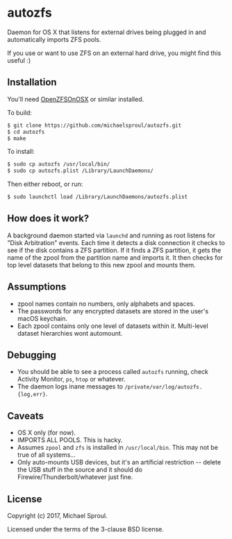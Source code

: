 # autozfs

Daemon for OS X that listens for external drives being plugged in and automatically imports
ZFS pools.

If you use or want to use ZFS on an external hard drive, you might find this useful :)

## Installation

You'll need [OpenZFSOnOSX][] or similar installed.

To build:

```bash
$ git clone https://github.com/michaelsproul/autozfs.git
$ cd autozfs
$ make
```

To install:

```bash
$ sudo cp autozfs /usr/local/bin/
$ sudo cp autozfs.plist /Library/LaunchDaemons/
```

Then either reboot, or run:

```bash
$ sudo launchctl load /Library/LaunchDaemons/autozfs.plist
```

## How does it work?

A background daemon started via `launchd` and running as root listens for "Disk Arbitration"
events. Each time it detects a disk connection it checks to see if the disk contains a ZFS partition.
If it finds a ZFS partition, it gets the name of the zpool from the partition name and imports it.
It then checks for top level datasets that belong to this new zpool and mounts them. 

## Assumptions

* zpool names contain no numbers, only alphabets and spaces.
* The passwords for any encrypted datasets are stored in the user's macOS keychain.
* Each zpool contains only one level of datasets within it. Multi-level dataset hierarchies wont automount.

## Debugging

* You should be able to see a process called `autozfs` running, check Activity Monitor, `ps`,
  `htop` or whatever.
* The daemon logs inane messages to `/private/var/log/autozfs.{log,err}`.

## Caveats

* OS X only (for now).
* IMPORTS ALL POOLS. This is hacky.
* Assumes `zpool` and `zfs` is installed in `/usr/local/bin`. This may not be true of all systems...
* Only auto-mounts USB devices, but it's an artificial restriction -- delete the USB stuff
  in the source and it should do Firewire/Thunderbolt/whatever just fine.

## License

Copyright (c) 2017, Michael Sproul.

Licensed under the terms of the 3-clause BSD license.

[OpenZFSOnOSX]: https://openzfsonosx.org/wiki/Downloads

